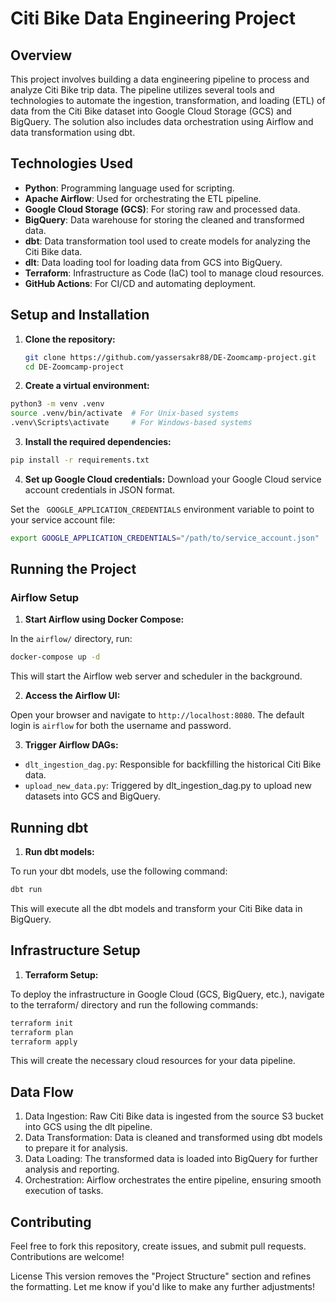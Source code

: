 # Citi Bike Data Engineering Project

## Overview

This project involves building a data engineering pipeline to process and analyze Citi Bike trip data. The pipeline utilizes several tools and technologies to automate the ingestion, transformation, and loading (ETL) of data from the Citi Bike dataset into Google Cloud Storage (GCS) and BigQuery. The solution also includes data orchestration using Airflow and data transformation using dbt.

## Technologies Used

- **Python**: Programming language used for scripting.
- **Apache Airflow**: Used for orchestrating the ETL pipeline.
- **Google Cloud Storage (GCS)**: For storing raw and processed data.
- **BigQuery**: Data warehouse for storing the cleaned and transformed data.
- **dbt**: Data transformation tool used to create models for analyzing the Citi Bike data.
- **dlt**: Data loading tool for loading data from GCS into BigQuery.
- **Terraform**: Infrastructure as Code (IaC) tool to manage cloud resources.
- **GitHub Actions**: For CI/CD and automating deployment.

## Setup and Installation

1. **Clone the repository:**
   ```bash
   git clone https://github.com/yassersakr88/DE-Zoomcamp-project.git
   cd DE-Zoomcamp-project
   ```
   
2. **Create a virtual environment:**
```bash
python3 -m venv .venv
source .venv/bin/activate  # For Unix-based systems
.venv\Scripts\activate     # For Windows-based systems
```

3. **Install the required dependencies:**
```bash
pip install -r requirements.txt
```

4. **Set up Google Cloud credentials:**
Download your Google Cloud service account credentials in JSON format.

Set the ``` GOOGLE_APPLICATION_CREDENTIALS``` environment variable to point to your service account file:
```bash
export GOOGLE_APPLICATION_CREDENTIALS="/path/to/service_account.json"
```
## Running the Project
### Airflow Setup
1. **Start Airflow using Docker Compose:**

In the ```airflow/``` directory, run:
```bash
docker-compose up -d
```
This will start the Airflow web server and scheduler in the background.

2. **Access the Airflow UI:**

Open your browser and navigate to ```http://localhost:8080```. The default login is ```airflow``` for both the username and password.

3. **Trigger Airflow DAGs:**

- ```dlt_ingestion_dag.py```: Responsible for backfilling the historical Citi Bike data.
- ```upload_new_data.py```: Triggered by dlt_ingestion_dag.py to upload new datasets into GCS and BigQuery.

## Running dbt
1. **Run dbt models:**

To run your dbt models, use the following command:
```bash
dbt run
```
This will execute all the dbt models and transform your Citi Bike data in BigQuery.

## Infrastructure Setup
1. **Terraform Setup:**

To deploy the infrastructure in Google Cloud (GCS, BigQuery, etc.), navigate to the terraform/ directory and run the following commands:
```bash
terraform init
terraform plan
terraform apply
```
This will create the necessary cloud resources for your data pipeline.

## Data Flow
1. Data Ingestion: Raw Citi Bike data is ingested from the source S3 bucket into GCS using the dlt pipeline.
2. Data Transformation: Data is cleaned and transformed using dbt models to prepare it for analysis.
3. Data Loading: The transformed data is loaded into BigQuery for further analysis and reporting.
4. Orchestration: Airflow orchestrates the entire pipeline, ensuring smooth execution of tasks.

## Contributing
Feel free to fork this repository, create issues, and submit pull requests. Contributions are welcome!

License
This version removes the "Project Structure" section and refines the formatting. Let me know if you'd like to make any further adjustments!









